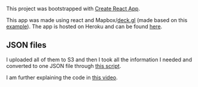 This project was bootstrapped with [Create React App](https://github.com/facebook/create-react-app).

This app was made using react and Mapbox/[deck.gl](https://deck.gl/) (made based on this [example](https://deck.gl/#/examples/custom-layers/trip-routes)). The app is hosted on Heroku and can be found [here](https://react-comma.herokuapp.com/).

## JSON files

I uploaded all of them to S3 and then I took all the information I needed and converted to one JSON file through [this script](https://github.com/luccab/rawJSON/blob/master/aws.js).

I am further explaining the code in [this video](https://www.youtube.com/watch?v=2voHT4JjvMA).

